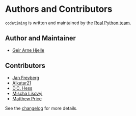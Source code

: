 # Authors and Contributors

`codetiming` is written and maintained by the [Real Python team](https://realpython.com/team/).


## Author and Maintainer

- [Geir Arne Hjelle](https://github.com/gahjelle)


## Contributors

- [Jan Freyberg](https://github.com/janfreyberg)
- [Alkatar21](https://github.com/alkatar21)
- [D.C. Hess](https://github.com/dchess)
- [Mischa Lisovyi](https://github.com/mlisovyi)
- [Matthew Price](https://github.com/pricemg)

See the [changelog](https://github.com/realpython/codetiming/blob/master/CHANGELOG.md) for more details.